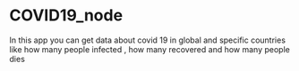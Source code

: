 # COVID19_node
In this app you can get data about covid 19 in global and specific countries like how many people infected , how many recovered and how many people dies
